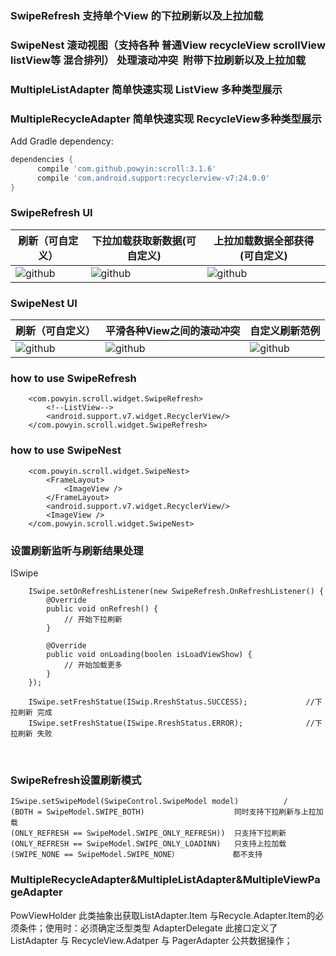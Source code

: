 


### SwipeRefresh 支持单个View 的下拉刷新以及上拉加载
### SwipeNest 滚动视图（支持各种 普通View recycleView scrollView listView等 混合排列） 处理滚动冲突  附带下拉刷新以及上拉加载
### MultipleListAdapter<T> 简单快速实现 ListView 多种类型展示
### MultipleRecycleAdapter<T>  简单快速实现  RecycleView多种类型展示 

Add Gradle dependency:
```gradle
dependencies {
      compile 'com.github.powyin:scroll:3.1.6'
      compile 'com.android.support:recyclerview-v7:24.0.0'
}
```

### SwipeRefresh UI

|刷新（可自定义）|下拉加载获取新数据(可自定义)|上拉加载数据全部获得(可自定义)|
|---|---|----
|![github](https://github.com/powyin/nest-scroll/blob/master/app/src/main/res/raw/refresh_pre.gif)|![github](https://github.com/powyin/nest-scroll/blob/master/app/src/main/res/raw/refresh_load_2.gif)|![github](https://github.com/powyin/nest-scroll/blob/master/app/src/main/res/raw/refresh_load_1.gif)|


### SwipeNest UI

|刷新（可自定义）|平滑各种View之间的滚动冲突|自定义刷新范例|
|---|---|----
|![github](https://github.com/powyin/nest-scroll/blob/master/app/src/main/res/raw/nest_pre.gif)|![github](https://github.com/powyin/nest-scroll/blob/master/app/src/main/res/raw/nest_pre_1.gif)|![github](https://github.com/powyin/nest-scroll/blob/master/app/src/main/res/raw/nest_pre_2.gif)|

### how to use  SwipeRefresh

```
    <com.powyin.scroll.widget.SwipeRefresh>
        <!--ListView-->
        <android.support.v7.widget.RecyclerView/>
    </com.powyin.scroll.widget.SwipeRefresh>
```
    
### how to use  SwipeNest 

```
    <com.powyin.scroll.widget.SwipeNest>
        <FrameLayout>
            <ImageView />
        </FrameLayout>
        <android.support.v7.widget.RecyclerView/>
        <ImageView />
    </com.powyin.scroll.widget.SwipeNest>
```

### 设置刷新监听与刷新结果处理

ISwipe

        ISwipe.setOnRefreshListener(new SwipeRefresh.OnRefreshListener() {
            @Override
            public void onRefresh() {
                // 开始下拉刷新
            }

            @Override
            public void onLoading(boolen isLoadViewShow) {
                // 开始加载更多
            }
        });
        
        ISwipe.setFreshStatue(ISwip.RreshStatus.SUCCESS);             //下拉刷新 完成
        ISwipe.setFreshStatue(ISwipe.RreshStatus.ERROR);              //下拉刷新 失败
 
        
        
### SwipeRefresh设置刷新模式

```
ISwipe.setSwipeModel(SwipeControl.SwipeModel model)          /
(BOTH = SwipeModel.SWIPE_BOTH)                    同时支持下拉刷新与上拉加载  
(ONLY_REFRESH == SwipeModel.SWIPE_ONLY_REFRESH))  只支持下拉刷新 
(ONLY_REFRESH == SwipeModel.SWIPE_ONLY_LOADINN)   只支持上拉加载 
(SWIPE_NONE == SwipeModel.SWIPE_NONE）            都不支持
```


### MultipleRecycleAdapter&MultipleListAdapter&MultipleViewPageAdapter
        
PowViewHolder<T>    此类抽象出获取ListAdapter.Item 与Recycle.Adapter.Item的必须条件；使用时：必须确定泛型类型
AdapterDelegate<T>  此接口定义了 ListAdapter 与 RecycleView.Adatper 与 PagerAdapter 公共数据操作；
        
        
